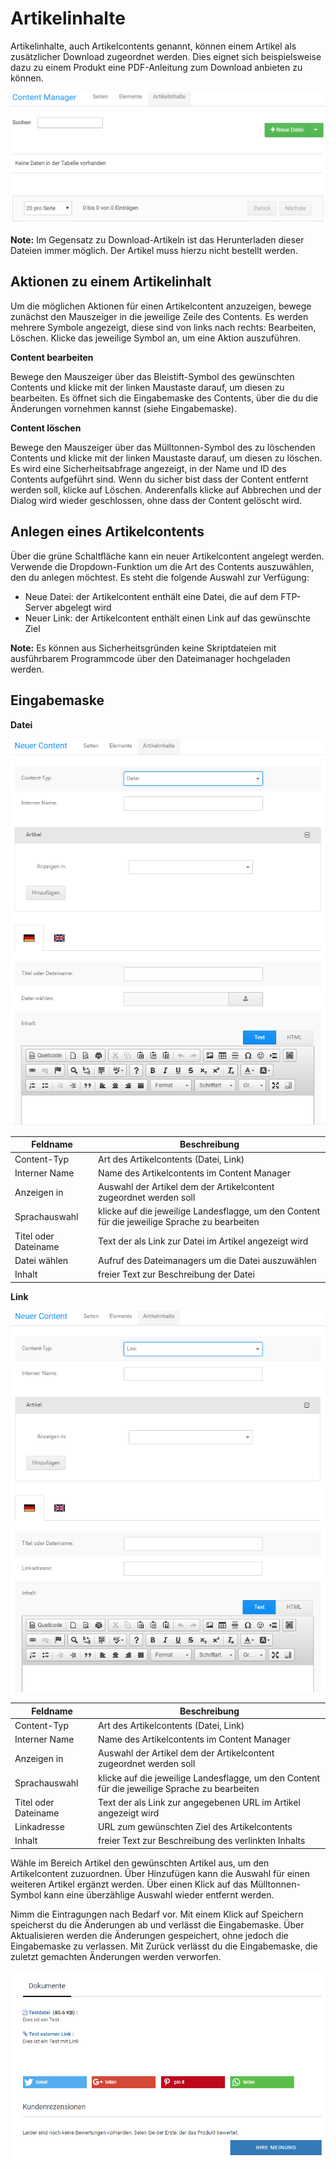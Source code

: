 # Artikelinhalte 

Artikelinhalte, auch Artikelcontents genannt, können einem Artikel als zusätzlicher Download zugeordnet werden. Dies eignet sich beispielsweise dazu zu einem Produkt eine PDF-Anleitung zum Download anbieten zu können.

![](Bilder/Abb186_ContentManager_Artikelinhalte.PNG "Artikelinhalte im Content Manager")

**Note:** Im Gegensatz zu Download-Artikeln ist das Herunterladen dieser Dateien immer möglich. Der Artikel muss hierzu nicht bestellt werden.

## Aktionen zu einem Artikelinhalt 

Um die möglichen Aktionen für einen Artikelcontent anzuzeigen, bewege zunächst den Mauszeiger in die jeweilige Zeile des Contents. Es werden mehrere Symbole angezeigt, diese sind von links nach rechts: Bearbeiten, Löschen. Klicke das jeweilige Symbol an, um eine Aktion auszuführen.

**Content bearbeiten**

Bewege den Mauszeiger über das Bleistift-Symbol des gewünschten Contents und klicke mit der linken Maustaste darauf, um diesen zu bearbeiten. Es öffnet sich die Eingabemaske des Contents, über die du die Änderungen vornehmen kannst \(siehe Eingabemaske\).

**Content löschen**

Bewege den Mauszeiger über das Mülltonnen-Symbol des zu löschenden Contents und klicke mit der linken Maustaste darauf, um diesen zu löschen. Es wird eine Sicherheitsabfrage angezeigt, in der Name und ID des Contents aufgeführt sind. Wenn du sicher bist dass der Content entfernt werden soll, klicke auf Löschen. Anderenfalls klicke auf Abbrechen und der Dialog wird wieder geschlossen, ohne dass der Content gelöscht wird.

## Anlegen eines Artikelcontents 

Über die grüne Schaltfläche kann ein neuer Artikelcontent angelegt werden. Verwende die Dropdown-Funktion um die Art des Contents auszuwählen, den du anlegen möchtest. Es steht die folgende Auswahl zur Verfügung:

-   Neue Datei: der Artikelcontent enthält eine Datei, die auf dem FTP-Server abgelegt wird
-   Neuer Link: der Artikelcontent enthält einen Link auf das gewünschte Ziel

**Note:** Es können aus Sicherheitsgründen keine Skriptdateien mit ausführbarem Programmcode über den Dateimanager hochgeladen werden.

## Eingabemaske 

**Datei**

![](Bilder/Abb187_ContentManager_ArtikelinhalteNeueDatei.PNG "Artikelinhalte-Eingabemaske für Dateien")

|Feldname|Beschreibung|
|--------|------------|
|Content-Typ|Art des Artikelcontents \(Datei, Link\)|
|Interner Name|Name des Artikelcontents im Content Manager|
|Anzeigen in|Auswahl der Artikel dem der Artikelcontent zugeordnet werden soll|
|Sprachauswahl|klicke auf die jeweilige Landesflagge, um den Content für die jeweilige Sprache zu bearbeiten|
|Titel oder Dateiname|Text der als Link zur Datei im Artikel angezeigt wird|
|Datei wählen|Aufruf des Dateimanagers um die Datei auszuwählen|
|Inhalt|freier Text zur Beschreibung der Datei|

**Link**

![](Bilder/Abb188_ContentManager_ArtikelinhalteNeuerLink.PNG "Artikelinhalte-Eingabemaske für Links")

|Feldname|Beschreibung|
|--------|------------|
|Content-Typ|Art des Artikelcontents \(Datei, Link\)|
|Interner Name|Name des Artikelcontents im Content Manager|
|Anzeigen in|Auswahl der Artikel dem der Artikelcontent zugeordnet werden soll|
|Sprachauswahl|klicke auf die jeweilige Landesflagge, um den Content für die jeweilige Sprache zu bearbeiten|
|Titel oder Dateiname|Text der als Link zur angegebenen URL im Artikel angezeigt wird|
|Linkadresse|URL zum gewünschten Ziel des Artikelcontents|
|Inhalt|freier Text zur Beschreibung des verlinkten Inhalts|

Wähle im Bereich Artikel den gewünschten Artikel aus, um den Artikelcontent zuzuordnen. Über Hinzufügen kann die Auswahl für einen weiteren Artikel ergänzt werden. Über einen Klick auf das Mülltonnen-Symbol kann eine überzählige Auswahl wieder entfernt werden.

Nimm die Eintragungen nach Bedarf vor. Mit einem Klick auf Speichern speicherst du die Änderungen ab und verlässt die Eingabemaske. Über Aktualisieren werden die Änderungen gespeichert, ohne jedoch die Eingabemaske zu verlassen. Mit Zurück verlässt du die Eingabemaske, die zuletzt gemachten Änderungen werden verworfen.

![](Bilder/Abb189_ContentManager_ArtikelinhalteAnzeigeArtikel.PNG "Artikelinhalte auf der Artikeldetailseite")



